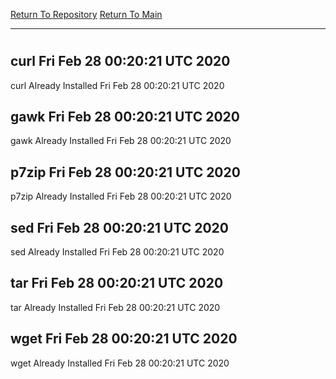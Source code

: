 [Return To Repository](https://github.com/deathbybandaid/piholeparser/)
[Return To Main](https://github.com/deathbybandaid/piholeparser/blob/master/RecentRunLogs/Mainlog.md)
____________________________________
# 
## curl Fri Feb 28 00:20:21 UTC 2020
curl Already Installed Fri Feb 28 00:20:21 UTC 2020
## gawk Fri Feb 28 00:20:21 UTC 2020
gawk Already Installed Fri Feb 28 00:20:21 UTC 2020
## p7zip Fri Feb 28 00:20:21 UTC 2020
p7zip Already Installed Fri Feb 28 00:20:21 UTC 2020
## sed Fri Feb 28 00:20:21 UTC 2020
sed Already Installed Fri Feb 28 00:20:21 UTC 2020
## tar Fri Feb 28 00:20:21 UTC 2020
tar Already Installed Fri Feb 28 00:20:21 UTC 2020
## wget Fri Feb 28 00:20:21 UTC 2020
wget Already Installed Fri Feb 28 00:20:21 UTC 2020
